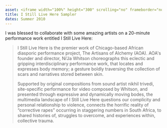 ```yaml
---
asset: <iframe width="100%" height="300" scrolling="no" frameborder="no" src="https://w.soundcloud.com/player/?url=https%3A//api.soundcloud.com/tracks/48108946&color=%23ff5500&auto_play=false&hide_related=false&show_comments=true&show_user=true&show_reposts=false&show_teaser=true&visual=true"></iframe>
title: I Still Live Here Sampler
dates: Summer 2010
---
```

I was blessed to collaborate with some amazing artists on a 20-minute performance work entitled I Still Live Here:

>
> I Still Live Here is the premier work of Chicago-based African diasporic performance project, The Artisans of Alchemy (AOA).  AOA's founder and director, Ni'Ja Whitson choreographs this eclectic and gripping interdisciplinary performance work, that locates and expresses body memory; a gesture boldly traversing the collection of scars and narratives stored between skin.
>
> Supported by original compositions from sound artist nikhil trivedi, site-specific performance for video composed by Whitson, and presented through expressive and dynamically moving bodes, the multimedia landscape of I Still Live Here questions our complicity and personal relationship to violence, connects the horrific reality of “corrective rapes” occurring in staggering numbers in South Africa, to shared histories of, struggles to overcome, and experiences within, collective trauma.
>


